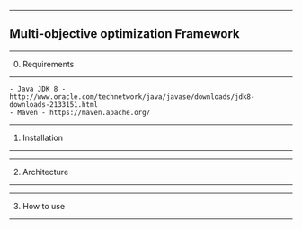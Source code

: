 --------------------------------------------------------------------------------
   Multi-objective optimization Framework
--------------------------------------------------------------------------------


 --------------------------------------------------------------------------------
   0. Requirements
--------------------------------------------------------------------------------
 
 	- Java JDK 8 - http://www.oracle.com/technetwork/java/javase/downloads/jdk8-downloads-2133151.html
 	- Maven - https://maven.apache.org/
 
--------------------------------------------------------------------------------
   1. Installation
--------------------------------------------------------------------------------
  
 



--------------------------------------------------------------------------------
   2. Architecture
--------------------------------------------------------------------------------





--------------------------------------------------------------------------------
   3. How to use
--------------------------------------------------------------------------------
